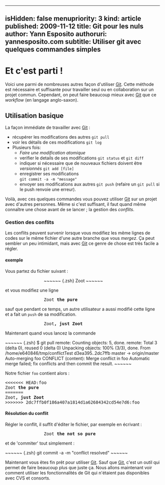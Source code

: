 -----
isHidden:       false
menupriority:   3
kind:           article
published: 2009-11-12
title: Git pour les nuls
author: Yann Esposito
authoruri: yannesposito.com
subtitle: Utiliser git avec quelques commandes simples
-----

# Et c'est parti !

Voici une parmi de nombreuses autres façon d'utiliser [Git][git]. Cette méthode est nécessaire et suffisante pour travailler seul ou en collaboration sur un projet commun. Cependant, on peut faire beaucoup mieux avec [Git][git] que ce *workflow* (en langage anglo-saxon).

## Utilisation basique

La façon immédiate de travailler avec [Git][git] :

+ récupérer les modifications des autres <span class="black">`git pull`</span>
+ voir les détails de ces modifications <span class="black">`git log`</span>
+ Plusieurs fois:
  + *Faire une modification atomique*
  + verifier le details de ses modifications <span class="black">`git status`</span> et <span class="black">`git diff`</span>
  + indiquer si nécessaire que de nouveaux fichiers doivent être *versionnés* <span class="black">`git add [file]`</span>
  + enregistrer ses modifications <br/><span class="black">`git commit -a -m "message"`</span>
  + envoyer ses modifications aux autres <span class="black">`git push`</span> (refaire un `git pull` si le push renvoie une erreur).

Voilà, avec ces quelques commandes vous pouvez utiliser [Git][git] sur un projet avec d'autres personnes. Même si c'est suffisant, il faut quand même connaître une chose avant de se lancer ; la gestion des *conflits*.

### Gestion des conflits

Les conflits peuvent survenir lorsque vous modifiez les même lignes de codes sur le même fichier d'une autre branche que vous *mergez*. Ça peut sembler un peu intimidant, mais avec [Git][git] ce genre de chose est très facile a régler.

#### exemple

Vous partez du fichier suivant : 

<div style="width: 18em; margin-left: auto; margin-right: auto">
~~~~~~ {.zsh}
Zoot 
~~~~~~
</div>

et vous modifiez une ligne

<div style="width: 18em; margin-left: auto; margin-right: auto">
<pre class="twilight">
Zoot <span class="Constant"><strong>the pure</strong></span>
</pre>
</div>

sauf que pendant ce temps, un autre utilisateur a aussi modifié cette ligne et a fait un `push` de sa modification. 

<div style="width: 18em; margin-left: auto; margin-right: auto">
<pre class="twilight">
Zoot<span class="StringConstant"><strong>, just Zoot</strong></span>
</pre>
</div>

Maintenant quand vous lancez la commande

<div>
~~~~~~ {.zsh}
$ git pull
remote: Counting objects: 5, done.
remote: Total 3 (delta 0), reused 0 (delta 0)
Unpacking objects: 100% (3/3), done.
From /home/e640846/tmp/conflictTest
   d3ea395..2dc7ffb  master     -> origin/master
Auto-merging foo
CONFLICT (content): Merge conflict in foo
Automatic merge failed; fix conflicts and then commit the result.
~~~~~~
</div>

Notre fichier `foo` contient alors : 

<div>
<pre class="twilight">
<<<<<<< HEAD:foo
Zoot <span class="Constant"><strong>the pure</strong></span>
=======
<span>Zoot<span class="StringConstant"><strong>, just Zoot</strong></span></span>
>>>>>>> 2dc7ffb0f186a407a1814d1a62684342cd54e7d6:foo
</pre>
</div>

#### Résolution du conflit

Régler le conflit, il suffit d'éditer le fichier, par exemple en écrivant :

<div style="width: 18em; margin-left: auto; margin-right: auto">
<pre class="twilight">
Zoot <span class="Constant"><strong>the not so pure</strong></span>
</pre>
</div>

et de 'commiter' tout simplement : 

<div>
~~~~~~ {.zsh}
git commit -a -m "conflict resolved"
~~~~~~
</div>

Maintenant vous êtes fin prêt pour utiliser [Git][git].
Sauf que [Git][git], c'est un outil qui permet de faire beaucoup plus que juste ça. Nous allons maintenant voir comment utiliser les fonctionnalités de Git qui n'étaient pas disponibles avec CVS et consorts.

[git]: http://git-scm.org "Git"
